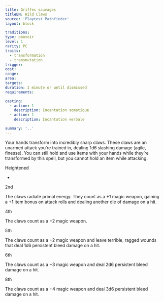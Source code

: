 ```yaml
---
title: Griffes sauvages
titleEN: Wild Claws
source: 'Playtest Pathfinder'
layout: block

traditions:
type: pouvoir
level: 1
rarity: PC
traits:
  - transformation
  - transmutation
trigger: 
cost: 
range: 
area: 
targets: 
duration: 1 minute or until dismissed
requirements: 

casting:
  - action: 1
    description: Incantation somatique
  - action: 1
    description: Incantation verbale

summary: '..'
---
```

Your hands transform into incredibly sharp claws. These claws are an unarmed attack you’re trained in, dealing 1d6 slashing damage (agile, finesse). You can still hold and use items with your hands while they’re transformed by this spell, but you cannot hold an item while attacking.

Heightened

-

2nd

The claws radiate primal energy. They count as a +1 magic weapon, gaining a +1 item bonus on attack rolls and dealing another die of damage on a hit.

4th

The claws count as a +2 magic weapon.

5th

The claws count as a +2 magic weapon and leave terrible, ragged wounds that deal 1d6 persistent bleed damage on a hit.

6th

The claws count as a +3 magic weapon and deal 2d6 persistent bleed damage on a hit.

8th

The claws count as a +4 magic weapon and deal 3d6 persistent bleed damage on a hit.